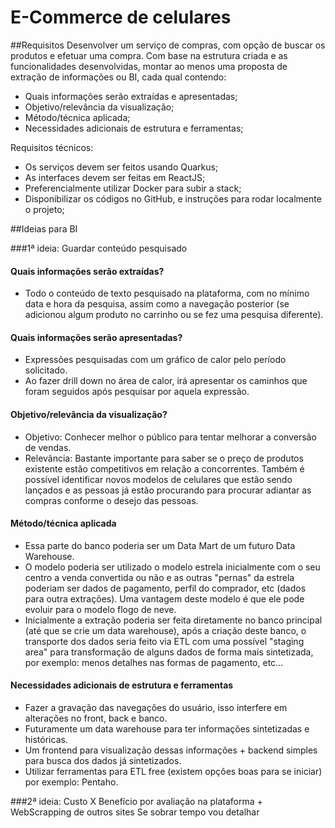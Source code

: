 # E-Commerce de celulares

##Requisitos
Desenvolver um serviço de compras, com opção de buscar os produtos e efetuar uma compra.
Com base na estrutura criada e as funcionalidades desenvolvidas, montar ao menos uma proposta de extração de informações ou BI, cada qual contendo:
- Quais informações serão extraídas e apresentadas;
- Objetivo/relevância da visualização;
- Método/técnica aplicada;
- Necessidades adicionais de estrutura e ferramentas;


Requisitos técnicos:
- Os serviços devem ser feitos usando Quarkus;
- As interfaces devem ser feitas em ReactJS;
- Preferencialmente utilizar Docker para subir a stack;
- Disponibilizar os códigos no GitHub, e instruções para rodar localmente o projeto;

##Ideias para BI

###1ª ideia: Guardar conteúdo pesquisado
#### Quais informações serão extraídas?
- Todo o conteúdo de texto pesquisado na plataforma, com no mínimo data e hora da pesquisa, assim como a navegação posterior 
(se adicionou algum produto no carrinho ou se fez uma pesquisa diferente).
#### Quais informações serão apresentadas?
- Expressões pesquisadas com um gráfico de calor pelo período solicitado.
- Ao fazer drill down no área de calor, irá apresentar os caminhos que foram seguidos após pesquisar por aquela expressão.
#### Objetivo/relevância da visualização?
- Objetivo: Conhecer melhor o público para tentar melhorar a conversão de vendas.
- Relevância: Bastante importante para saber se o preço de produtos existente estão competitivos em relação a concorrentes.
Também é possível identificar novos modelos de celulares que estão sendo lançados e as pessoas já estão procurando para 
procurar adiantar as compras conforme o desejo das pessoas.
#### Método/técnica aplicada
- Essa parte do banco poderia ser um Data Mart de um futuro Data Warehouse.
- O modelo poderia ser utilizado o modelo estrela inicialmente com o seu centro a venda convertida ou não e as outras "pernas"
da estrela poderiam ser dados de pagamento, perfil do comprador, etc (dados para outra extrações). Uma vantagem deste modelo
é que ele pode evoluir para o modelo flogo de neve.
- Inicialmente a extração poderia ser feita diretamente no banco principal (até que se crie um data warehouse),
após a criação deste banco, o transporte dos dados seria feito via ETL com uma possível "staging area" para transformação
de alguns dados de forma mais sintetizada, por exemplo: menos detalhes nas formas de pagamento, etc...
#### Necessidades adicionais de estrutura e ferramentas
- Fazer a gravação das navegações do usuário, isso interfere em alterações no front, back e banco.
- Futuramente um data warehouse para ter informações sintetizadas e históricas.
- Um frontend para visualização dessas informações + backend simples para busca dos dados já sintetizados.
- Utilizar ferramentas para ETL free (existem opções boas para se iniciar) por exemplo: Pentaho.

###2ª ideia: Custo X Benefício por avaliação na plataforma + WebScrapping de outros sites
Se sobrar tempo vou detalhar